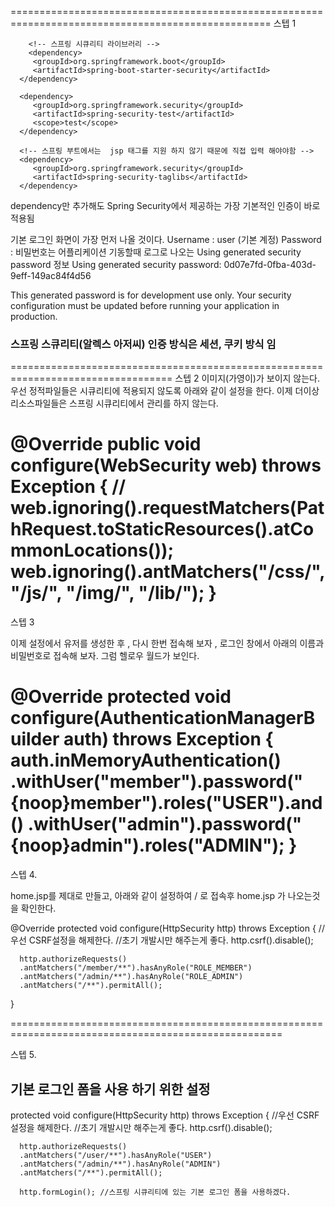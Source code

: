 ===================================================================================================
스텝 1

		<!-- 스프링 시큐리티 라이브러리 -->
		<dependency>
         <groupId>org.springframework.boot</groupId>
         <artifactId>spring-boot-starter-security</artifactId>
      </dependency>
      
      <dependency>
         <groupId>org.springframework.security</groupId>
         <artifactId>spring-security-test</artifactId>
         <scope>test</scope>
      </dependency>
      
      <!-- 스프링 부트에서는  jsp 태그를 지원 하지 않기 때문에 직접 입력 해야야함 -->
      <dependency>
         <groupId>org.springframework.security</groupId>
         <artifactId>spring-security-taglibs</artifactId>
      </dependency>
	


dependency만 추가해도 Spring Security에서 제공하는 가장 기본적인 인증이 바로 적용됨

기본 로그인 화면이 가장 먼저 나올 것이다.
Username : user (기본 계정)
Password : 비밀번호는 어플리케이션 기동할때 로그로 나오는 Using generated security password 정보
Using generated security password: 0d07e7fd-0fba-403d-9eff-149ac84f4d56

This generated password is for development use only. Your security configuration must be updated before running your application in production.


### 스프링 스큐리티(알렉스 아저씨) 인증 방식은 세션, 쿠키 방식 임

==================================================================================
스텝 2
   이미지(가영이)가 보이지 않는다.
   우선 정적파일들은 시큐리티에 적용되지 않도록 아래와 같이 설정을 한다.
   이제 더이상 리소스파일들은 스프링 시큐리티에서 관리를 하지 않는다.   

   @Override
   public void configure(WebSecurity web) throws Exception {
      // web.ignoring().requestMatchers(PathRequest.toStaticResources().atCommonLocations());
      web.ignoring().antMatchers("/css/**", "/js/**", "/img/**", "/lib/**");
   }
=====================================================================================================

스텝 3

이제 설정에서 유저를 생성한 후 , 다시 한번 접속해 보자 , 로그인 창에서 아래의 이름과 비밀번호로 접속해 보자. 그럼 헬로우 월드가 보인다.
   
   @Override
   protected void configure(AuthenticationManagerBuilder auth) throws Exception {
       auth.inMemoryAuthentication()
               .withUser("member").password("{noop}member").roles("USER").and()
               .withUser("admin").password("{noop}admin").roles("ADMIN");
   }
=====================================================================================================

스텝 4.

home.jsp를 제대로 만들고, 아래와 같이 설정하여 / 로 접속후 home.jsp 가 나오는것을 확인한다.

   @Override
   protected void configure(HttpSecurity http) throws Exception {
      //우선 CSRF설정을 해제한다.
      //초기 개발시만 해주는게 좋다.
      http.csrf().disable();
      
      http.authorizeRequests()
      .antMatchers("/member/**").hasAnyRole("ROLE_MEMBER") 
      .antMatchers("/admin/**").hasAnyRole("ROLE_ADMIN")
      .antMatchers("/**").permitAll();      
   }

=====================================================================================================

스텝 5.

## 기본 로그인 폼을 사용 하기 위한 설정
   protected void configure(HttpSecurity http) throws Exception {
      //우선 CSRF설정을 해제한다.
      //초기 개발시만 해주는게 좋다.
      http.csrf().disable();
      
      http.authorizeRequests()
      .antMatchers("/user/**").hasAnyRole("USER") 
      .antMatchers("/admin/**").hasAnyRole("ADMIN")
      .antMatchers("/**").permitAll();
      
      http.formLogin(); //스프링 시큐리티에 있는 기본 로그인 폼을 사용하겠다.







